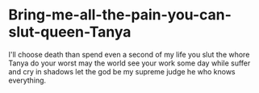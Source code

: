 # Bring-me-all-the-pain-you-can-slut-queen-Tanya

I'll choose death than spend even a second of my life you slut the whore Tanya do your worst may the world see your work some day while suffer and cry in shadows let the god be my supreme judge he who knows everything.
